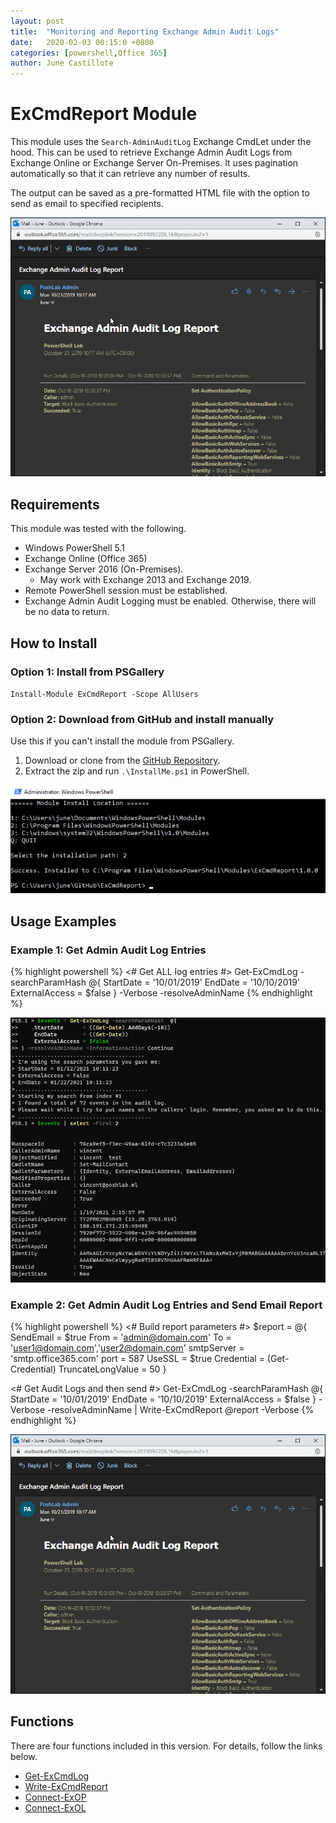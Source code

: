 ```yaml
---
layout: post
title:  "Monitoring and Reporting Exchange Admin Audit Logs"
date:   2020-02-03 00:15:0 +0800
categories: [powershell,Office 365]
author: June Castillote
---
```

# ExCmdReport Module

This module uses the `Search-AdminAuditLog` Exchange CmdLet under the hood. This can be used to retrieve Exchange Admin Audit Logs from Exchange Online or Exchange Server On-Premises. It uses pagination automatically so that it can retrieve any number of results.

The output can be saved as a pre-formatted HTML file with the option to send as email to specified recipients.

![Sample Email Report](https://raw.githubusercontent.com/junecastillote/ExCmdReport/master/images/SampleEmailReport.png)

## Requirements

This module was tested with the following.

* Windows PowerShell 5.1
* Exchange Online (Office 365)
* Exchange Server 2016 (On-Premises).
  * May work with Exchange 2013 and Exchange 2019.
* Remote PowerShell session must be established.
* Exchange Admin Audit Logging must be enabled. Otherwise, there will be no data to return.

## How to Install

### Option 1: Install from PSGallery

`Install-Module ExCmdReport -Scope AllUsers`

### Option 2: Download from GitHub and install manually

Use this if you can't install the module from PSGallery.

1. Download or clone from the [GitHub Repository](https://raw.githubusercontent.com/junecastillote/ExCmdReport).
2. Extract the zip and run `.\InstallMe.ps1` in PowerShell.

![Install Selection](https://raw.githubusercontent.com/junecastillote/ExCmdReport/master/images/SampleInstall.png)

## Usage Examples

### Example 1: Get Admin Audit Log Entries

{% highlight powershell %}
<# Get ALL log entries #>
Get-ExCmdLog -searchParamHash @{
    StartDate      = '10/01/2019'
    EndDate        = '10/10/2019'
    ExternalAccess = $false
} -Verbose -resolveAdminName
{% endhighlight %}

![Get Admin Audit Log Entries](https://raw.githubusercontent.com/junecastillote/ExCmdReport/master/images/SampleOutput01.png)

### Example 2: Get Admin Audit Log Entries and Send Email Report

{% highlight powershell %}
<# Build report parameters #>
$report = @{
    SendEmail = $true
    From = 'admin@domain.com'
    To = 'user1@domain.com','user2@domain.com'
    smtpServer = 'smtp.office365.com'
    port = 587
    UseSSL = $true
    Credential = (Get-Credential)
    TruncateLongValue = 50
}

<# Get Audit Logs and then send #>
Get-ExCmdLog -searchParamHash @{
    StartDate      = '10/01/2019'
    EndDate        = '10/10/2019'
    ExternalAccess = $false
} -Verbose -resolveAdminName | Write-ExCmdReport @report -Verbose
{% endhighlight %}

![Get Admin Audit Log Entries and Send Email Report](https://raw.githubusercontent.com/junecastillote/ExCmdReport/master/images/SampleEmailReport.png)

## Functions

There are four functions included in this version. For details, follow the links below.

* [Get-ExCmdLog](https://raw.githubusercontent.com/junecastillote/ExCmdReport/master/Doc/Get-ExCmdLog.md)
* [Write-ExCmdReport](https://raw.githubusercontent.com/junecastillote/ExCmdReport/master/Doc/Write-ExCmdReport.md)
* [Connect-ExOP](https://raw.githubusercontent.com/junecastillote/ExCmdReport/master/Doc/Connect-ExOP.md)
* [Connect-ExOL](https://raw.githubusercontent.com/junecastillote/ExCmdReport/master/Doc/Connect-ExOL.md)
